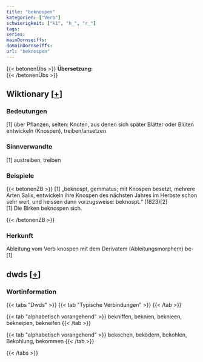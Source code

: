 ```yaml
---
title: "beknospen"
kategorien: ["Verb"]
schwierigkeit: ["k1", "h_", "r_"]
tags:
series:
mainDornseiffs:
domainDornseiffs:
url: "beknospen"
---
```


{{< betonenÜbs >}}
**Übersetzung:**  
{{< /betonenÜbs >}}

## Wiktionary [[+](https://de.wiktionary.org/wiki/beknospen)]

### Bedeutungen
[1] über Pflanzen, selten: Knoten, aus denen sich später Blätter oder Blüten entwickeln (Knospen), treiben/ansetzen  

### Sinnverwandte
[1] austreiben, treiben  

### Beispiele
{{< betonenZB >}}
[1] „beknospt, gemmatus; mit Knospen besetzt, mehrere Arten Salix, entwickeln ihre Knospen des nächsten Jahres im Herbste schon sehr weit, und heissen dann vorzugsweise: beknospt.“ (1823)[2]  
[1] Die Birken beknospen sich.  

{{< /betonenZB >}}
### Herkunft
Ableitung vom Verb knospen mit dem Derivatem (Ableitungsmorphem) be-[1]  



## dwds [[+](https://www.dwds.de/wb/beknospen)]

### Wortinformation
{{< tabs "Dwds" >}}
{{< tab "Typische Verbindungen" >}}
{{< /tab >}}

{{< tab "alphabetisch vorangehend" >}}
bekniffen, beknien, beknieen, bekneipen, bekneifen
{{< /tab >}}

{{< tab "alphabetisch vorangehend" >}}
bekochen, beködern, bekohlen, Bekohlung, bekommen
{{< /tab >}}

{{< /tabs >}}

